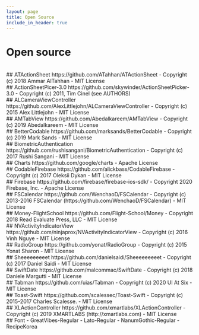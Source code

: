 ```yaml
---
layout: page
title: Open Source
include_in_header: true
---
```



# Open source
<br>
## ATActionSheet
https://github.com/ATahhan/ATActionSheet
- Copyright (c) 2018 Ammar AlTahhan
- MIT License

<br>
## ActionSheetPicer-3.0
https://github.com/skywinder/ActionSheetPicker-3.0
- Copyright (c) 2011, Tim Cinel (see AUTHORS)

<br>
## ALCameraViewController
https://github.com/AlexLittlejohn/ALCameraViewController
- Copyright (c) 2015 Alex Littlejohn
- MIT License

<br>
## AMTabView
https://github.com/Abedalkareem/AMTabView
- Copyright (c) 2019 Abedalkareem <abedalkareem.omreyh@yahoo.com>
- MIT License

<br> 
## BetterCodable
https://github.com/marksands/BetterCodable
- Copyright (c) 2019 Mark Sands
- MIT License

<br>
## BiometricAuthentication
https://github.com/rushisangani/BiometricAuthentication
- Copyright (c) 2017 Rushi Sangani
- MIT License

<br>
## Charts
https://github.com/google/charts
- Apache License

<br>
## CodableFirebase
https://github.com/alickbass/CodableFirebase
- Copyright (c) 2017 Oleksii Dykan
- MIT License

<br>
## Firebase
https://github.com/firebase/firebase-ios-sdk/
- Copyright 2020 Firebase, Inc.
- Apache License

<br>
## FSCalendar
https://github.com/WenchaoD/FSCalendar
- Copyright (c) 2013-2016 FSCalendar (https://github.com/WenchaoD/FSCalendar)
- MIT License

<br>
## Money-FlightSchool
https://github.com/Flight-School/Money
- Copyright 2018 Read Evaluate Press, LLC
- MIT License

<br>
## NVActivityIndicatorView
https://github.com/ninjaprox/NVActivityIndicatorView
- Copyright (c) 2016 Vinh Nguye
- MIT License
<br>
## RadioGroup
https://github.com/yonat/RadioGroup
- Copyright (c) 2015 Yonat Sharon
- MIT License

<br>
## Sheeeeeeeeet
https://github.com/danielsaidi/Sheeeeeeeeet
- Copyright (c) 2017 Daniel Saidi
- MIT License

<br>
## SwiftDate
https://github.com/malcommac/SwiftDate
- Copyright (c) 2018 Daniele Margutti
- MIT License
 
<br>
## Tabman
https://github.com/uias/Tabman
- Copyright (c) 2020 UI At Six
- MIT License

<br>
## Toast-Swift
https://github.com/scalessec/Toast-Swift
- Copyright (c) 2015-2017 Charles Scalesse.
- MIT License

<br>
## XLActionController
https://github.com/xmartlabs/XLActionController
- Copyright (c) 2019 XMARTLABS (http://xmartlabs.com)
- MIT License

<br>
## Font
- GreatVibes-Regular
- Lato-Regular
- NanumGothic-Regular
- RecipeKorea

